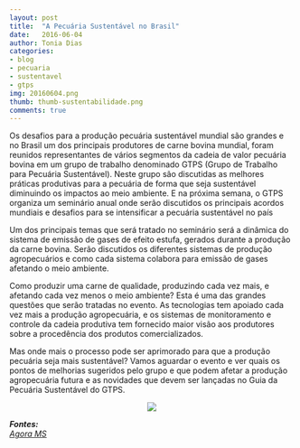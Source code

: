 ```yaml
---
layout: post
title:  "A Pecuária Sustentável no Brasil"
date:   2016-06-04
author: Tonia Dias
categories: 
- blog
- pecuaria
- sustentavel
- gtps
img: 20160604.png
thumb: thumb-sustentabilidade.png
comments: true
---
```


Os desafios para a produção pecuária sustentável mundial são grandes e no Brasil um dos principais produtores de carne bovina mundial, foram reunidos representantes de vários segmentos da cadeia de valor pecuária bovina em um grupo de trabalho denominado GTPS (Grupo de Trabalho para Pecuária Sustentável). Neste grupo são discutidas as melhores práticas produtivas para a pecuária de forma que seja sustentável diminuindo os impactos ao meio ambiente. E na próxima semana, o GTPS organiza um seminário anual onde serão discutidos os principais acordos mundiais e desafios para se intensificar a pecuária sustentável no país<!--more-->

Um dos principais temas que será tratado no seminário será a dinâmica do sistema de emissão de gases de efeito estufa, gerados durante a produção da carne bovina. Serão discutidos os diferentes sistemas de produção agropecuários e como cada sistema colabora para emissão de gases afetando o meio ambiente.

Como produzir uma carne de qualidade, produzindo cada vez mais, e afetando cada vez menos o meio ambiente? Esta é uma das grandes questões que serão tratadas no evento. As tecnologias tem apoiado cada vez mais a produção agropecuária, e os sistemas de monitoramento e controle da cadeia produtiva tem fornecido maior visão aos produtores sobre a procedência dos produtos comercializados. 

Mas onde mais o processo pode ser aprimorado para que a produção pecuária seja mais sustentável? Vamos aguardar o evento e ver quais os pontos de melhorias sugeridos pelo grupo e que podem afetar a produção agropecuária futura e as novidades que devem ser lançadas no Guia da Pecuária Sustentável do GTPS.

<p align="center">
  <img src="http://www.pecuariasustentavel.org.br/wp-content/uploads/2016/03/banner-home-gtps-mockup.png" />
</p>

<i>
	<b>Fontes: </b><br/>
	<a href="http://www.agorams.com.br/jornal/2016/05/seminario-do-gtps-aborda-acordos-mundiais-e-desafios-da-intensificacao-da-pecuaria-sustentavel-no-brasil/">Agora MS</a><br/>
</i>
